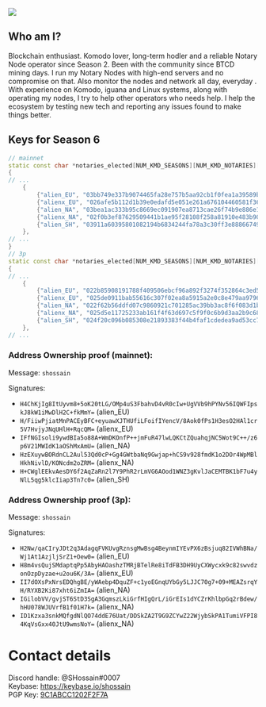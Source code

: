 ![](https://www.telegraph.co.uk/content/dam/tv/2021/01/28/TELEMMGLPICT000248682950_trans_NvBQzQNjv4BqpVlberWd9EgFPZtcLiMQfyf2A9a6I9YchsjMeADBa08.jpeg?imwidth=720)


## Who am I?
Blockchain enthusiast. Komodo lover, long-term hodler and a reliable Notary Node operator since Season 2. Been with the community since BTCD mining days. I run my Notary Nodes with high-end servers and no compromise on that. Also monitor the nodes and network all day, everyday . With experience on Komodo, iguana and Linux systems, along with operating my nodes, I try to help other operators who needs help. I help the ecosystem by testing new tech and reporting any issues found to make things better.

## Keys for Season 6 ##

```cpp
// mainnet
static const char *notaries_elected[NUM_KMD_SEASONS][NUM_KMD_NOTARIES][2] =
{
// ...
    {
        {"alien_EU", "03bb749e337b9074465fa28e757b5aa92cb1f0fea1a39589bca91a602834d443cd"}, // RALiENAgeHExyyEnBARdZdwWbHWokoUbtc
        {"alienx_EU", "026afe5b112d1b39e0edafd5e051e261a676104460581f3673f26ceff7f1e6c56c"}, // RALienLQZxF5JeJxWyLfFTw5Y3ohmdU4gU
        {"alien_NA", "03bea1ac333b95c8669ec091907ea8713cae26f74b9e886e13593400e21c4d30a8"}, // RDZaLiENRUnckP57oRxLznYmFM5bV9PaZV
        {"alienx_NA", "02f0b3ef87629509441b1ae95f28108f258a81910e483b90e0496205e24e7069b8"}, // RP4bAeJGc6b21J6UA4TqNRr6hdiGTALien
        {"alien_SH", "03911a60395801082194b6834244fa78a3c30ff3e888667498e157b4aa80b0a65f"}, // RVrtLPvKrszs7zSggTsXPYsbxc5SwALiEN
    },
// ...    
}
// 3p
static const char *notaries_elected[NUM_KMD_SEASONS][NUM_KMD_NOTARIES][2] =
{
// ...
    {
        {"alien_EU", "022b85908191788f409506ebcf96a892f3274f352864c3ed566c5a16de63953236"}, // RALiENfYqijwdDuKUwtQmXFYWURq27S98S
        {"alienx_EU", "025de0911bab55616c307f02ea8a5915a2e0c8e479aa97968e7f00d1025cbe6c6d"}, // RALienKsZ36cUVDZSRMtNTGyG5jDtvDDcK
        {"alien_NA", "022f62b56ddfd07c9860921c701285ac39bb3ac8f6f083d1b59c8f4943be3de162"}, // RSUALiEnuYzcudwcAxSjeMiB7SwQMRR3Xu
        {"alienx_NA", "025d5e11725233ab161f4f63d697c5f9f0c6b9d3aa2b9c68299638f8cc63faa9c2"}, // RQJQY3LTSZZKq4Z2f6rRV4oxvGzZALienb
        {"alien_SH", "024f20c096b085308e21893383f44b4faf1cdedea9ad53cc7d7e7fbfa0c30c1e71"}, // RDosr7iNVe26tcErCBGHZ2YwE2JxcALiEN
    },
// ...    
```
### Address Ownership proof (mainnet): ###

Message: `shossain`

Signatures: 

- `H4ChKjIg8ItUyvm8+5oK20tLG/OMp4uS3FbahvD4vR0cIw+UgVVb9hPYNv56IQWFIpskJ8kW1iMwDlH2C+fkMmY=` (alien_EU)
- `H/FiiwPjiatMnPACEyBFC+eyuawXJTHUfiLFoifIYencV/8Aok0fPs1H3esO2HAl1cr5V7HvjyJNqUHlH+RqcQM=` (alienx_EU)
- `IFfNGIsoli9ywdBIa5o88A+WmDKOnfP++jmFuR47lwLQKCtZQuahqjNC5Wot9C++/z6p6V21MWIdK1aOShMxAmU=` (alien_NA)
- `HzEXuywBORdnCL2Aul53Qd0cP+Gg4GWtbaNq9Gwjap+hCS9v928fmdK1o2DOr4WpMBlHkhNivlD/KONcdm2oZRM=` (alienx_NA)
- `H+CWglEEkvAesDY6f2AqZaRn2l7Y9PhR2rLmVG6AOod1WNZ3gKvlJaCEMTBK1bF7u4yNlL5qg5klcIiap3Tn7c0=` (alien_SH)

### Address Ownership proof (3p): ###

Message: `shossain`

Signatures: 

- `H2Nw/qaCIryJDt2q3AdagqFVKUvgRznsgMwBsg4BeynmIYEvPX6zBsjuq82IVWhBNa/Wj1At1AzjljSrZ1+Oew0=` (alien_EU)
- `H8m4vsQujSMdaptqPp5AbyHAOashzTMRjBTelRe8iTdFB3DH9UyCXWycxk9c82swvdzonOzpDyzae+u2ou6K/3A=` (alienx_EU)
- `II7dOXsPxNrsEDQhgBE/yWAebp4DquZF+c1yoEGnqUYbGy5LJJC70g7+09+MEAZsrqYH/RYXB2Ki87xht6iZmIA=` (alien_NA)
- `IGilobVV/gvjST6StD3SgA3GqmszLkiGrfHIgQrL/iGrEIs1dYCZrKhlbpGq2rBdew/hHU078WJUVrfB1f01H7k=` (alienx_NA)
- `ID1Kzxa3snkMQfgdNlQO74ddE76Uat/DDSkZA2T9G9ZCYwZ22WjybSkPA1TumiVFPI84KqVsGxx40JtU9wmsNoY=` (alienx_NA)

# Contact details
Discord handle: @SHossain#0007  
Keybase: https://keybase.io/shossain  
PGP Key: [9C1ABCC1202F2F7A](https://keybase.io/shossain/pgp_keys.asc)
